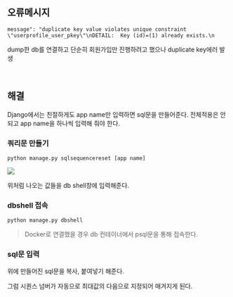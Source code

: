 ## 오류메시지
```
message": "duplicate key value violates unique constraint \"userprofile_user_pkey\"\nDETAIL:  Key (id)=(1) already exists.\n
```

dump한 db를 연결하고 단순히 회원가입만 진행하려고 했으나 duplicate key에러 발생

<br/>

## 해결

Django에서는 친절하게도 app name만 입력하면 sql문을 만들어준다. 전체적용은 안되고 app name을 하나씩 입력해 줘야 한다.
### 쿼리문 만들기
```
python manage.py sqlsequencereset [app name]
```

![](https://images.velog.io/images/anjaekk/post/4965cce4-57b7-4f99-bee4-a1589de7e9f0/image.png)

위처럼 나오는 값들을 db shell창에 입력해준다.
### dbshell 접속
```
python manage.py dbshell
```
> Docker로 연결했을 경우 db 컨테이너에서 psql문을 통해 접속한다.

### sql문 입력
위에 만들어진 sql문을 복사, 붙여넣기 해준다.

그럼 시퀀스 넘버가 자동으로 최대값의 다음으로 지정되어 매겨지게 된다.
